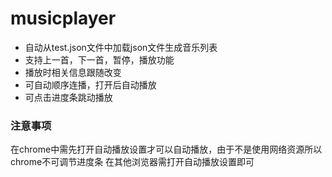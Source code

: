 # musicplayer

- 自动从test.json文件中加载json文件生成音乐列表
- 支持上一首，下一首，暂停，播放功能
- 播放时相关信息跟随改变
- 可自动顺序连播，打开后自动播放
- 可点击进度条跳动播放


### 注意事项
在chrome中需先打开自动播放设置才可以自动播放，由于不是使用网络资源所以chrome不可调节进度条
在其他浏览器需打开自动播放设置即可
